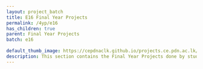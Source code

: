```yaml
---
layout: project_batch
title: E16 Final Year Projects
permalink: /4yp/e16
has_children: true
parent: Final Year Projects
batch: e16
    
default_thumb_image: https://cepdnaclk.github.io/projects.ce.pdn.ac.lk/data/categories/4yp/thumbnail.jpg
description: This section contains the Final Year Projects done by students as a part of CO421 & CO 425 in their final year
---
```

